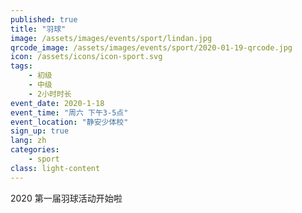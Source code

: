 ```yaml
---
published: true
title: "羽球"
image: /assets/images/events/sport/lindan.jpg
qrcode_image: /assets/images/events/sport/2020-01-19-qrcode.jpg
icon: /assets/icons/icon-sport.svg
tags: 
    - 初级
    - 中级
    - 2小时时长
event_date: 2020-1-18
event_time: "周六 下午3-5点"
event_location: "静安少体校"
sign_up: true
lang: zh
categories:
    - sport
class: light-content
---
```


2020 第一届羽球活动开始啦
